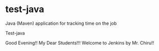 # test-java
Java (Maven) application for tracking time on the job

Test-java

Good Evening!! My Dear Students!!! Welcome to Jenkins by Mr. Chiru!!
